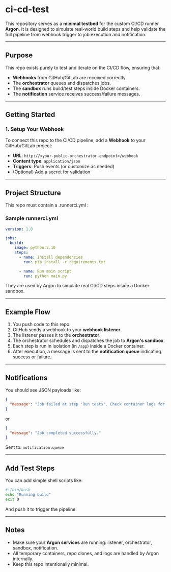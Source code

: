 # ci-cd-test

This repository serves as a **minimal testbed** for the custom CI/CD runner **Argon**. It is designed to simulate real-world build steps and help validate the full pipeline from webhook trigger to job execution and notification.

---

## Purpose

This repo exists purely to test and iterate on the CI/CD flow, ensuring that:
- **Webhooks** from GitHub/GitLab are received correctly.
- The **orchestrator** queues and dispatches jobs.
- The **sandbox** runs build/test steps inside Docker containers.
- The **notification** service receives success/failure messages.

---

## Getting Started

### 1. Setup Your Webhook

To connect this repo to the CI/CD pipeline, add a **Webhook** to your GitHub/GitLab project:

- **URL**: `http://<your-public-orchestrator-endpoint>/webhook`
- **Content type**: `application/json`
- **Triggers**: Push events (or customize as needed)
- (Optional) Add a secret for validation

---

## Project Structure

This repo must contain a .runnerci.yml :

### Sample runnerci.yml

```yml
version: 1.0

jobs:
  build:
    image: python:3.10
    steps:
      - name: Install dependencies
        run: pip install -r requirements.txt

      - name: Run main script
        run: python main.py
```

They are used by Argon to simulate real CI/CD steps inside a Docker sandbox.

---

## Example Flow

1. You push code to this repo.
2. GitHub sends a webhook to your **webhook listener**.
3. The listener passes it to the **orchestrator**.
4. The orchestrator schedules and dispatches the job to **Argon's sandbox**.
5. Each step is run in isolation (in `/app`) inside a Docker container.
6. After execution, a message is sent to the **notification queue** indicating success or failure.

---

## Notifications

You should see JSON payloads like:

```json
{
  "message": "Job failed at step 'Run tests'. Check container logs for details."
}
````

or

```json
{
  "message": "Job completed successfully."
}
```

Sent to: `notification.queue`

---

## Add Test Steps

You can add simple shell scripts like:

```bash
#!/bin/bash
echo "Running build"
exit 0
```

And push it to trigger the pipeline.

---

## Notes

* Make sure your **Argon services** are running: listener, orchestrator, sandbox, notification.
* All temporary containers, repo clones, and logs are handled by Argon internally.
* Keep this repo intentionally minimal.



